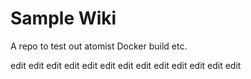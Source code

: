 # Sample Wiki

A repo to test out atomist Docker build etc.

edit
edit
edit
edit
edit
edit
edit
edit
edit
edit
edit
edit
edit
